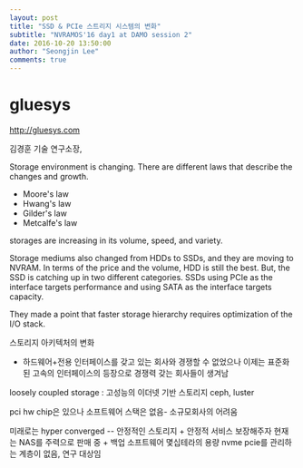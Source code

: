 ```yaml
---
layout: post
title: "SSD & PCIe 스트리지 시스템의 변화"
subtitle: "NVRAMOS'16 day1 at DAMO session 2"
date: 2016-10-20 13:50:00
author: "Seongjin Lee"
comments: true
---
```



# gluesys
http://gluesys.com

김경훈 기술 연구소장,


Storage environment is changing. There are different laws that describe the changes and growth.

* Moore's law
* Hwang's law
* Gilder's law
* Metcalfe's law

storages are increasing in its volume, speed, and variety.

Storage mediums also changed from HDDs to SSDs, and they are moving to NVRAM. In terms of the price and the volume, HDD is still the best. But, the SSD is catching up in two different categories. SSDs using PCIe as the interface targets performance and using SATA as the interface targets capacity.

They made a point that faster storage hierarchy requires optimization of the I/O stack.


스토리지 아키텍처의 변화
* 하드웨어+전용 인터페이스를 갖고 있는 회사와 경쟁할 수 없었으나 이제는 표준화된 고속의 인터페이스의 등장으로 경쟁력 갖는 회사들이 생겨남

loosely coupled storage : 고성능의 이더넷 기반 스토리지 ceph, luster

pci hw chip은 있으나 소프트웨어 스택은 없음- 소규모회사의 어려움

미래로는 hyper converged -- 안정적인 스토리지 + 안정적 서비스 보장해주자
현재는 NAS를 주력으로 판매 중 + 백업 소프트웨어
몇십테라의 용량
nvme pcie를 관리하는 계층이 없음, 연구 대상임
